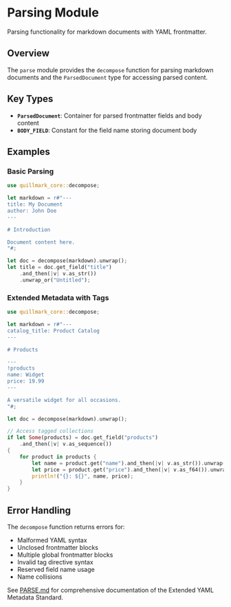 # Parsing Module

Parsing functionality for markdown documents with YAML frontmatter.

## Overview

The `parse` module provides the `decompose` function for parsing markdown documents
and the `ParsedDocument` type for accessing parsed content.

## Key Types

- **`ParsedDocument`**: Container for parsed frontmatter fields and body content
- **`BODY_FIELD`**: Constant for the field name storing document body

## Examples

### Basic Parsing

```rust
use quillmark_core::decompose;

let markdown = r#"---
title: My Document
author: John Doe
---

# Introduction

Document content here.
"#;

let doc = decompose(markdown).unwrap();
let title = doc.get_field("title")
    .and_then(|v| v.as_str())
    .unwrap_or("Untitled");
```

### Extended Metadata with Tags

```rust
use quillmark_core::decompose;

let markdown = r#"---
catalog_title: Product Catalog
---

# Products

---
!products
name: Widget
price: 19.99
---

A versatile widget for all occasions.
"#;

let doc = decompose(markdown).unwrap();

// Access tagged collections
if let Some(products) = doc.get_field("products")
    .and_then(|v| v.as_sequence())
{
    for product in products {
        let name = product.get("name").and_then(|v| v.as_str()).unwrap();
        let price = product.get("price").and_then(|v| v.as_f64()).unwrap();
        println!("{}: ${}", name, price);
    }
}
```

## Error Handling

The `decompose` function returns errors for:
- Malformed YAML syntax
- Unclosed frontmatter blocks
- Multiple global frontmatter blocks
- Invalid tag directive syntax
- Reserved field name usage
- Name collisions

See [PARSE.md](../PARSE.md) for comprehensive documentation of the Extended YAML Metadata Standard.

